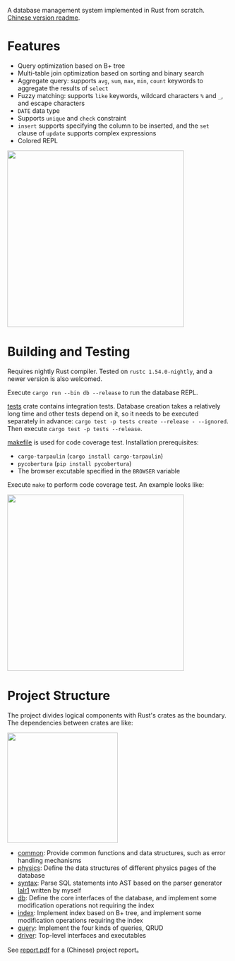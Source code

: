 
A database management system implemented in Rust from scratch. [Chinese version readme](readme-cn.md).

# Features

- Query optimization based on B+ tree
- Multi-table join optimization based on sorting and binary search
- Aggregate query: supports `avg`, `sum`, `max`, `min`, `count` keywords to aggregate the results of `select`
- Fuzzy matching: supports `like` keywords, wildcard characters `%` and `_`, and escape characters
- `DATE` data type
- Supports `unique` and `check` constraint
- `insert` supports specifying the column to be inserted, and the `set` clause of `update` supports complex expressions
- Colored REPL

<img src="report/repl.png" width="400"/>

# Building and Testing

Requires nightly Rust compiler. Tested on `rustc 1.54.0-nightly`, and a newer version is also welcomed.

Execute `cargo run --bin db --release` to run the database REPL.

[tests](tests) crate contains integration tests. Database creation takes a relatively long time and other tests depend on it, so it needs to be executed separately in advance: `cargo test -p tests create --release - --ignored`. Then execute `cargo test -p tests --release`.

[makefile](makefile) is used for code coverage test. Installation prerequisites:

- `cargo-tarpaulin` (`cargo install cargo-tarpaulin`)
- `pycobertura` (`pip install pycobertura`)
- The browser excutable specified in the `BROWSER` variable

Execute `make` to perform code coverage test. An example looks like:

<img src="report/coverage.png" width="400"/>

# Project Structure

The project divides logical components with Rust's crates as the boundary. The dependencies between crates are like:

<img src="report/arch.png" width="250"/>

- [common](common): Provide common functions and data structures, such as error handling mechanisms
- [physics](physics): Define the data structures of different physics pages of the database
- [syntax](syntax): Parse SQL statements into AST based on the parser generator [lalr1](https://github.com/MashPlant/lalr1) written by myself
- [db](db): Define the core interfaces of the database, and implement some modification operations not requiring the index
- [index](index): Implement index based on B+ tree, and implement some modification operations requiring the index
- [query](query): Implement the four kinds of queries, QRUD
- [driver](driver): Top-level interfaces and executables

See [report.pdf](report/report.pdf) for a (Chinese) project report。
